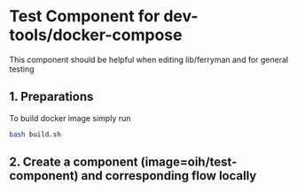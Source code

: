# Test Component for dev-tools/docker-compose

This component should be helpful when editing lib/ferryman and for general testing

## 1. Preparations

To build docker image simply run


```bash
bash build.sh
```

## 2. Create a component (image=oih/test-component) and corresponding flow locally